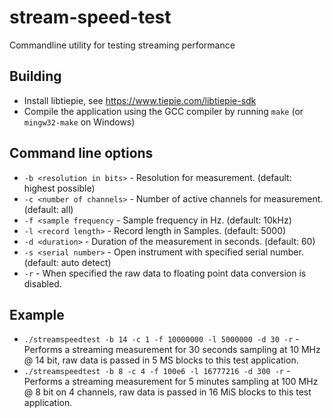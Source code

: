 # stream-speed-test
Commandline utility for testing streaming performance

## Building
- Install libtiepie, see https://www.tiepie.com/libtiepie-sdk
- Compile the application using the GCC compiler by running `make` (or `mingw32-make` on Windows)

## Command line options
- `-b <resolution in bits>` - Resolution for measurement. (default: highest possible)
- `-c <number of channels>` - Number of active channels for measurement. (default: all)
- `-f <sample frequency` - Sample frequency in Hz. (default: 10kHz)
- `-l <record length>` - Record length in Samples. (default: 5000)
- `-d <duration>` - Duration of the measurement in seconds. (default: 60)
- `-s <serial number>` - Open instrument with specified serial number. (default: auto detect)
- `-r` - When specified the raw data to floating point data conversion is disabled.

## Example
- `./streamspeedtest -b 14 -c 1 -f 10000000 -l 5000000 -d 30 -r` - Performs a streaming measurement for 30 seconds sampling at 10 MHz @ 14 bit, raw data is passed in 5 MS blocks to this test application.
- `./streamspeedtest -b 8 -c 4 -f 100e6 -l 16777216 -d 300 -r` - Performs a streaming measurement for 5 minutes sampling at 100 MHz @ 8 bit on 4 channels, raw data is passed in 16 MiS blocks to this test application.
